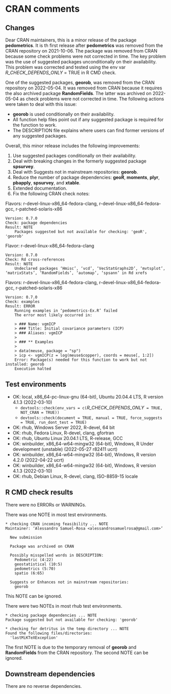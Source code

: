 # CRAN comments

## Changes

Dear CRAN maintainers, this is a minor release of the package __pedometrics__.
It is th first release after __pedometrics__ was removed from the CRAN repository on 2021-10-06.
The package was removed from CRAN because some check problems were not corrected in time.
The key problem was the use of suggested packages unconditionally on their availability.
This problem was corrected and tested using the env var _R_CHECK_DEPENDS_ONLY_ = TRUE in R CMD check.

One of the suggested packages, __georob__, was removed from the CRAN repository on 2022-05-04.
It was removed from CRAN because it requires the also archived package __RandomFields__.
The latter was archived on 2022-05-04 as check problems were not corrected in time.
The following actions were taken to deal with this issue:

* __georob__ is used conditionally on their availability.
* All function help files point out if any suggested package is required for the function to work.
* The DESCRIPTION file explains where users can find former versions of any suggested packages.

Overall, this minor release includes the following improvements:

1. Use suggested packages conditionally on their availability.
1. Deal with breaking changes in the formerly suggested package __spsurvey__.
1. Deal with Suggests not in mainstream repositories: __georob__.
1. Reduce the number of package dependencies: __geoR__, __moments__, __plyr__, __pbapply__,
   __spsurvey__, and __xtable__.
1. Extended documentation.
1. Fix the following CRAN check notes:

Flavors: r-devel-linux-x86_64-fedora-clang, r-devel-linux-x86_64-fedora-gcc, r-patched-solaris-x86

```
Version: 0.7.0
Check: package dependencies
Result: NOTE
    Packages suggested but not available for checking: 'geoR', 'georob'
```

Flavor: r-devel-linux-x86_64-fedora-clang

```
Version: 0.7.0
Check: Rd cross-references
Result: NOTE
    Undeclared packages ‘Hmisc’, ‘vcd’, ‘VecStatGraphs2D’, ‘mvtsplot’, ‘matrixStats’, ‘RandomFields’, ‘automap’, ‘spsann’ in Rd xrefs 
```

Flavors: r-devel-linux-x86_64-fedora-clang, r-devel-linux-x86_64-fedora-gcc, r-patched-solaris-x86

```
Version: 0.7.0
Check: examples
Result: ERROR
    Running examples in ‘pedometrics-Ex.R’ failed
    The error most likely occurred in:
    
    > ### Name: vgmICP
    > ### Title: Initial covariance parameters (ICP)
    > ### Aliases: vgmICP
    >
    > ### ** Examples
    >
    > data(meuse, package = "sp")
    > icp <- vgmICP(z = log(meuse$copper), coords = meuse[, 1:2])
    Error: Package(s) needed for this function to work but not installed: georob
    Execution halted
```

## Test environments

* OK: local, x86_64-pc-linux-gnu (64-bit), Ubuntu 20.04.4 LTS, R version 4.1.3 (2022-03-10)
  * `devtools::check(env_vars = c(`_R_CHECK_DEPENDS_ONLY_` = TRUE, NOT_CRAN = TRUE))`
  * `devtools::check(document = TRUE, manual = TRUE, force_suggests = TRUE, run_dont_test = TRUE)`
* OK: rhub, Windows Server 2022, R-devel, 64 bit
* OK: rhub, Fedora Linux, R-devel, clang, gfortran
* OK: rhub, Ubuntu Linux 20.04.1 LTS, R-release, GCC
* OK: winbuilder, x86_64-w64-mingw32 (64-bit), Windows, R Under development (unstable) (2022-05-27 r82411 ucrt)
* OK: winbuilder, x86_64-w64-mingw32 (64-bit), Windows, R version 4.2.0 (2022-04-22 ucrt)
* OK: winbuilder, x86_64-w64-mingw32 (64-bit), Windows, R version 4.1.3 (2022-03-10)
* OK: rhub, Debian Linux, R-devel, clang, ISO-8859-15 locale

## R CMD check results

There were no ERRORs or WARNINGs.

There was one NOTE in most test environments.

```
* checking CRAN incoming feasibility ... NOTE
Maintainer: ‘Alessandro Samuel-Rosa <alessandrosamuelrosa@gmail.com>’
  
  New submission
  
  Package was archived on CRAN
  
  Possibly misspelled words in DESCRIPTION:
    Pedometric (4:22)
    geostatistical (10:5)
    pedometrics (5:70)
    spatio (6:65)
  
  Suggests or Enhances not in mainstream repositories:
    georob
```

This NOTE can be ignored.

There were two NOTEs in most rhub test environments.

```
* checking package dependencies ... NOTE
Package suggested but not available for checking: 'georob'

* checking for detritus in the temp directory ... NOTE
Found the following files/directories:
  'lastMiKTeXException'
```

The first NOTE is due to the temporary removal of __georob__ and __RandomFields__ from the CRAN
repository. The second NOTE can be ignored.

## Downstream dependencies

There are no reverse dependencies.
